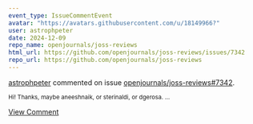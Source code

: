 ```yaml
---
event_type: IssueCommentEvent
avatar: "https://avatars.githubusercontent.com/u/18149966?"
user: astrophpeter
date: 2024-12-09
repo_name: openjournals/joss-reviews
html_url: https://github.com/openjournals/joss-reviews/issues/7342
repo_url: https://github.com/openjournals/joss-reviews
---
```


<a href='https://github.com/astrophpeter' target='_blank'>astrophpeter</a> commented on issue <a href='https://github.com/openjournals/joss-reviews/issues/7342' target='_blank'>openjournals/joss-reviews#7342</a>.

<small>Hi! Thanks, maybe aneeshnaik, or sterinaldi, or dgerosa. ...</small>

<a href='https://github.com/openjournals/joss-reviews/issues/7342' target='_blank'>View Comment</a>